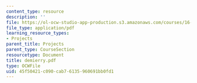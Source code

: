```yaml
---
content_type: resource
description: ''
file: https://ol-ocw-studio-app-production.s3.amazonaws.com/courses/16-622-experimental-projects-ii-fall-2003/45f50421c090cab76135960691bb0fd1_demierry.pdf
file_type: application/pdf
learning_resource_types:
- Projects
parent_title: Projects
parent_type: CourseSection
resourcetype: Document
title: demierry.pdf
type: OCWFile
uid: 45f50421-c090-cab7-6135-960691bb0fd1
---
```

